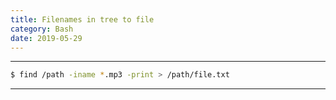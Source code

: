 ```yaml
---
title: Filenames in tree to file
category: Bash
date: 2019-05-29
---
```


-----

```bash
$ find /path -iname *.mp3 -print > /path/file.txt
```

-----

